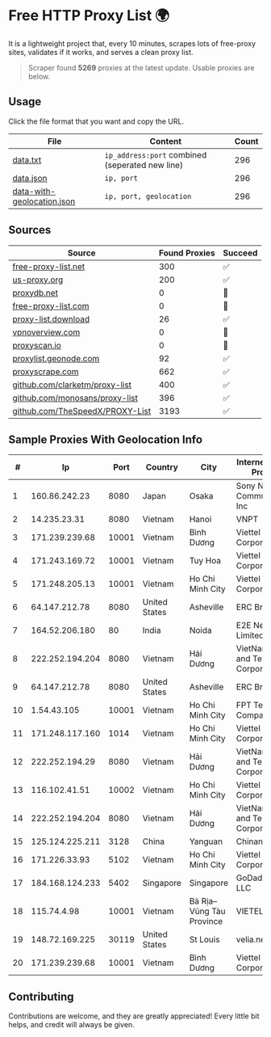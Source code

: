 
# Free HTTP Proxy List 🌍

It is a lightweight project that, every 10 minutes, scrapes lots of free-proxy sites, validates if it works, and serves a clean proxy list.


> Scraper found **5269** proxies at the latest update. Usable proxies are below.

## Usage

Click the file format that you want and copy the URL.


|File|Content|Count|
|----|-------|-----|
|[data.txt](https://raw.githubusercontent.com/themiralay/Proxy-List-World/master/data.txt)|`ip_address:port` combined (seperated new line)|296|
|[data.json](https://raw.githubusercontent.com/themiralay/Proxy-List-World/master/data.json)|`ip, port`|296|
|[data-with-geolocation.json](https://raw.githubusercontent.com/themiralay/Proxy-List-World/master/data-with-geolocation.json)|`ip, port, geolocation`|296|

## Sources

|Source|Found Proxies|Succeed|
|------|-------------|-------|
|[free-proxy-list.net](https://free-proxy-list.net)|300|✅|
|[us-proxy.org](https://www.us-proxy.org)|200|✅|
|[proxydb.net](http://proxydb.net)|0|🚫|
|[free-proxy-list.com](https://free-proxy-list.com/?page=&port=&type%5B%5D=http&type%5B%5D=https&up_time=0&search=Search)|0|🚫|
|[proxy-list.download](https://www.proxy-list.download/HTTP)|26|✅|
|[vpnoverview.com](https://vpnoverview.com/privacy/anonymous-browsing/free-proxy-servers)|0|🚫|
|[proxyscan.io](https://www.proxyscan.io)|0|🚫|
|[proxylist.geonode.com](https://proxylist.geonode.com/api/proxy-list?limit=300&page=1&sort_by=lastChecked&sort_type=desc&protocols=http,https)|92|✅|
|[proxyscrape.com](https://api.proxyscrape.com/v2/?request=displayproxies&protocol=http&timeout=10000&country=all&ssl=all&anonymity=all)|662|✅|
|[github.com/clarketm/proxy-list](https://raw.githubusercontent.com/clarketm/proxy-list/master/proxy-list-raw.txt)|400|✅|
|[github.com/monosans/proxy-list](https://raw.githubusercontent.com/monosans/proxy-list/main/proxies/http.txt)|396|✅|
|[github.com/TheSpeedX/PROXY-List](https://raw.githubusercontent.com/TheSpeedX/PROXY-List/master/http.txt)|3193|✅|


## Sample Proxies With Geolocation Info

|#|Ip|Port|Country|City|Internet Service Provider|
|-|--|----|-------|----|-------------------------|
|1|160.86.242.23|8080|Japan|Osaka|Sony Network Communications Inc|
|2|14.235.23.31|8080|Vietnam|Hanoi|VNPT|
|3|171.239.239.68|10001|Vietnam|Bình Dương|Viettel Corporation|
|4|171.243.169.72|10001|Vietnam|Tuy Hoa|Viettel Corporation|
|5|171.248.205.13|10001|Vietnam|Ho Chi Minh City|Viettel Corporation|
|6|64.147.212.78|8080|United States|Asheville|ERC Broadband|
|7|164.52.206.180|80|India|Noida|E2E Networks Limited|
|8|222.252.194.204|8080|Vietnam|Hải Dương|VietNam Post and Telecom Corporation|
|9|64.147.212.78|8080|United States|Asheville|ERC Broadband|
|10|1.54.43.105|10001|Vietnam|Ho Chi Minh City|FPT Telecom Company|
|11|171.248.117.160|1014|Vietnam|Ho Chi Minh City|Viettel Corporation|
|12|222.252.194.29|8080|Vietnam|Hải Dương|VietNam Post and Telecom Corporation|
|13|116.102.41.51|10002|Vietnam|Ho Chi Minh City|Viettel Corporation|
|14|222.252.194.204|8080|Vietnam|Hải Dương|VietNam Post and Telecom Corporation|
|15|125.124.225.211|3128|China|Yanguan|Chinanet|
|16|171.226.33.93|5102|Vietnam|Ho Chi Minh City|Viettel Corporation|
|17|184.168.124.233|5402|Singapore|Singapore|GoDaddy.com, LLC|
|18|115.74.4.98|10001|Vietnam|Bà Rịa–Vũng Tàu Province|VIETELxdsl|
|19|148.72.169.225|30119|United States|St Louis|velia.net|
|20|171.239.239.68|10001|Vietnam|Bình Dương|Viettel Corporation|



## Contributing

Contributions are welcome, and they are greatly appreciated! Every
little bit helps, and credit will always be given.

